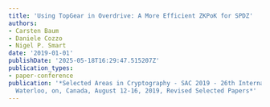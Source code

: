 ```yaml
---
title: 'Using TopGear in Overdrive: A More Efficient ZKPoK for SPDZ'
authors:
- Carsten Baum
- Daniele Cozzo
- Nigel P. Smart
date: '2019-01-01'
publishDate: '2025-05-18T16:29:47.515207Z'
publication_types:
- paper-conference
publication: '*Selected Areas in Cryptography - SAC 2019 - 26th International Conference,
  Waterloo, on, Canada, August 12-16, 2019, Revised Selected Papers*'
---
```

